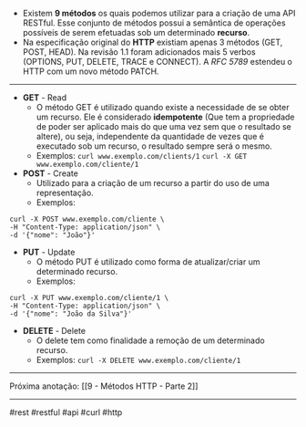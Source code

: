 - Existem **9 métodos** os quais podemos utilizar para a criação de uma API RESTful. Esse conjunto de métodos possui a semântica de operações possíveis de serem efetuadas sob um determinado **recurso**.
- Na especificação original do **HTTP** existiam apenas 3 métodos (GET, POST, HEAD). Na revisão 1.1 foram adicionados mais 5 verbos (OPTIONS, PUT, DELETE, TRACE e CONNECT). A *RFC 5789* estendeu o HTTP com um novo método PATCH.
---
- **GET** - Read
	- O método GET é utilizado quando existe a necessidade de se obter um recurso. Ele é considerado **idempotente** (Que tem a propriedade de poder ser aplicado mais do que uma vez sem que o resultado se altere), ou seja, independente da quantidade de vezes que é executado sob um recurso, o resultado sempre será o mesmo.
	- Exemplos:
		`curl www.exemplo.com/clients/1`
		`curl -X GET www.exemplo.com/cliente/1`
- **POST** - Create
	- Utilizado para a criação de um recurso a partir do uso de uma representação.
	- Exemplos:
```curl
curl -X POST www.exemplo.com/cliente \
-H "Content-Type: application/json" \
-d '{"nome": "João"}'
```
- **PUT** - Update
	- O método PUT é utilizado como forma de atualizar/criar um determinado recurso.
	- Exemplos:
```curl
curl -X PUT www.exemplo.com/cliente/1 \
-H "Content-Type: application/json" \
-d '{"nome": "João da Silva"}'
```
- **DELETE** - Delete
	- O delete tem como finalidade a remoção de um determinado recurso.
	- Exemplos:
		`curl -X DELETE www.exemplo.com/cliente/1`
---
Próxima anotação: [[9 - Métodos HTTP - Parte 2]]

---
#rest #restful #api #curl #http 